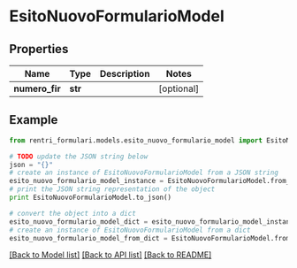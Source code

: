 # EsitoNuovoFormularioModel


## Properties
Name | Type | Description | Notes
------------ | ------------- | ------------- | -------------
**numero_fir** | **str** |  | [optional] 

## Example

```python
from rentri_formulari.models.esito_nuovo_formulario_model import EsitoNuovoFormularioModel

# TODO update the JSON string below
json = "{}"
# create an instance of EsitoNuovoFormularioModel from a JSON string
esito_nuovo_formulario_model_instance = EsitoNuovoFormularioModel.from_json(json)
# print the JSON string representation of the object
print EsitoNuovoFormularioModel.to_json()

# convert the object into a dict
esito_nuovo_formulario_model_dict = esito_nuovo_formulario_model_instance.to_dict()
# create an instance of EsitoNuovoFormularioModel from a dict
esito_nuovo_formulario_model_from_dict = EsitoNuovoFormularioModel.from_dict(esito_nuovo_formulario_model_dict)
```
[[Back to Model list]](../README.md#documentation-for-models) [[Back to API list]](../README.md#documentation-for-api-endpoints) [[Back to README]](../README.md)



